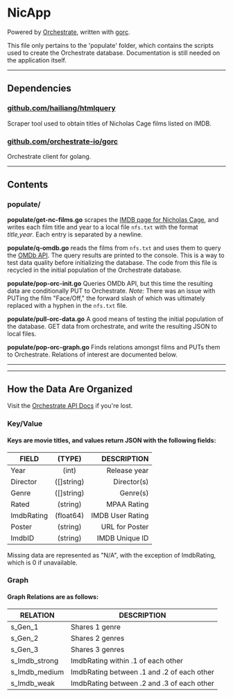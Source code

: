 
NicApp
=======
Powered by [Orchestrate](https://orchestrate.io), written with [gorc](https://github.com/orchestrate-io/gorc).

This file only pertains to the 'populate' folder, which contains the scripts used to create the
Orchestrate database. 
Documentation is still needed on the application itself.
***
## Dependencies
### [github.com/hailiang/htmlquery](http://github.com/hailiang/htmlquery)
Scraper tool used to obtain titles of Nicholas Cage films listed on IMDB.
### [github.com/orchestrate-io/gorc](http://github.com/orchestrate-io/gorc)
Orchestrate client for golang.
***
## Contents
### populate/
**populate/get-nc-films.go** 
scrapes the [IMDB page for Nicholas Cage](https://www.imdb.com/name/nm0000115/), 
and writes each film title and year to a local file `nfs.txt` with the format *title,year*.
Each entry is separated by a newline.

**populate/q-omdb.go** 
reads the films from `nfs.txt` and uses them to query the [OMDb API](https://www.omdbapi.com).
The query results are printed to the console. 
This is a way to test data quality before initializing the database.
The code from this file is recycled in the initial population of the Orchestrate database.

**populate/pop-orc-init.go**
Queries OMDb API, 
but this time the resulting data are conditionally PUT to Orchestrate.
*Note:* 
There was an issue with PUTing the film "Face/Off,"
the forward slash of which was ultimately replaced with
a hyphen in the `nfs.txt` file.

**populate/pull-orc-data.go**
A good means of testing the initial population of the database.
GET data from orchestrate, and write the resulting JSON to local files.

**populate/pop-orc-graph.go**
Finds relations amongst films and PUTs them to Orchestrate.
Relations of interest are documented below.
***

***
## How the Data Are Organized
Visit the [Orchestrate API Docs](https://orchestrate.io/docs/api/?go) if you're lost.
### Key/Value
#### Keys are movie titles, and values return JSON with the following fields:

| FIELD      | (TYPE)        | DESCRIPTION      |
|------------|:-------------:|-----------------:|
| Year       | (int)         | Release year     |
| Director   | ([]string)    | Director(s)      |
| Genre      | ([]string)    | Genre(s)         |
| Rated      | (string)      | MPAA Rating      |
| ImdbRating | (float64)     | IMDB User Rating |
| Poster     | (string)      | URL for Poster   |
| ImdbID     | (string)      | IMDB Unique ID   |

Missing data are represented as "N/A", with the exception of ImdbRating, 
which is 0 if unavailable.

### Graph
#### Graph Relations are as follows:

| RELATION       | DESCRIPTION                                 |
|----------------|---------------------------------------------|
| s_Gen_1        | Shares 1 genre                              |
| s_Gen_2        | Shares 2 genres                             |
| s_Gen_3        | Shares 3 genres                             |
| s_Imdb_strong  | ImdbRating within .1 of each other          |
| s_Imdb_medium  | ImdbRating between .1 and .2 of each other  |
| s_Imdb_weak    | ImdbRating between .2 and .3 of each other  |